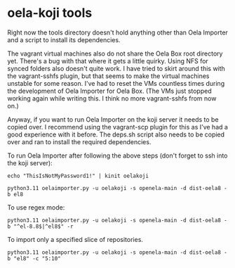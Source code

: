 # oela-koji tools

Right now the tools directory doesn't hold anything other than Oela Importer and a script to install its dependencies.

The vagrant virtual machines also do not share the Oela Box root directory yet. There's a bug with that where it gets a little quirky. Using NFS for synced folders also doesn't quite work. I have tried to skirt around this with the vagrant-sshfs plugin, but that seems to make the virtual machines unstable for some reason. I've had to reset the VMs countless times during the development of Oela Importer for Oela Box. (The VMs just stopped working again while writing this. I think no more vagrant-sshfs from now on.)

Anyway, if you want to run Oela Importer on the koji server it needs to be copied over. I recommend using the vagrant-scp plugin for this as I've had a good experience with it before. The deps.sh script also needs to be copied over and ran to install the required dependencies.

To run Oela Importer after following the above steps (don't forget to ssh into the koji server):
```
echo "ThisIsNotMyPassword1!" | kinit oelakoji

python3.11 oelaimporter.py -u oelakoji -s openela-main -d dist-oela8 -b el8
```

To use regex mode:
```
python3.11 oelaimporter.py -u oelakoji -s openela-main -d dist-oela8 -b "^el-8.8$|^el8$" -r
```

To import only a specified slice of repositories.
```
python3.11 oelaimporter.py -u oelakoji -s openela-main -d dist-oela8 -b "el8" -c "5:10"
```
